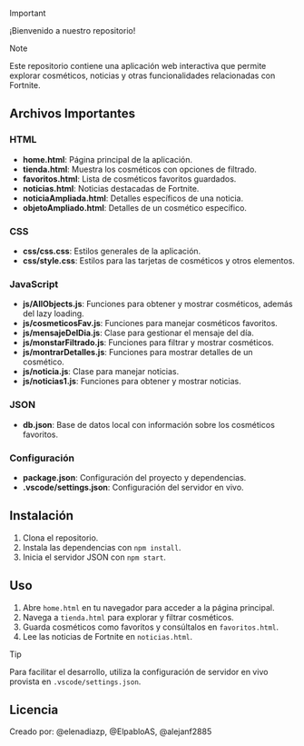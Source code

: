 > [!IMPORTANT]  
> ¡Bienvenido a nuestro repositorio!  

> [!NOTE]  
> Este repositorio contiene una aplicación web interactiva que permite explorar cosméticos, noticias y otras funcionalidades relacionadas con Fortnite.  

## Archivos Importantes  

### **HTML**  

- **home.html**: Página principal de la aplicación.  
- **tienda.html**: Muestra los cosméticos con opciones de filtrado.  
- **favoritos.html**: Lista de cosméticos favoritos guardados.  
- **noticias.html**: Noticias destacadas de Fortnite.  
- **noticiaAmpliada.html**: Detalles específicos de una noticia.  
- **objetoAmpliado.html**: Detalles de un cosmético específico.  

### **CSS**  

- **css/css.css**: Estilos generales de la aplicación.  
- **css/style.css**: Estilos para las tarjetas de cosméticos y otros elementos.  

### **JavaScript**  

- **js/AllObjects.js**: Funciones para obtener y mostrar cosméticos, además del lazy loading.  
- **js/cosmeticosFav.js**: Funciones para manejar cosméticos favoritos.  
- **js/mensajeDelDia.js**: Clase para gestionar el mensaje del día.  
- **js/monstarFiltrado.js**: Funciones para filtrar y mostrar cosméticos.  
- **js/montrarDetalles.js**: Funciones para mostrar detalles de un cosmético.  
- **js/noticia.js**: Clase para manejar noticias.  
- **js/noticias1.js**: Funciones para obtener y mostrar noticias.  

### **JSON**  

- **db.json**: Base de datos local con información sobre los cosméticos favoritos.  

### **Configuración**  

- **package.json**: Configuración del proyecto y dependencias.  
- **.vscode/settings.json**: Configuración del servidor en vivo.  

## Instalación  

1. Clona el repositorio.  
2. Instala las dependencias con `npm install`.  
3. Inicia el servidor JSON con `npm start`.  

## Uso  

1. Abre `home.html` en tu navegador para acceder a la página principal.  
2. Navega a `tienda.html` para explorar y filtrar cosméticos.  
3. Guarda cosméticos como favoritos y consúltalos en `favoritos.html`.  
4. Lee las noticias de Fortnite en `noticias.html`.  

> [!TIP]  
> Para facilitar el desarrollo, utiliza la configuración de servidor en vivo provista en `.vscode/settings.json`.  

## Licencia  

Creado por: @elenadiazp, @ElpabloAS, @alejanf2885  

